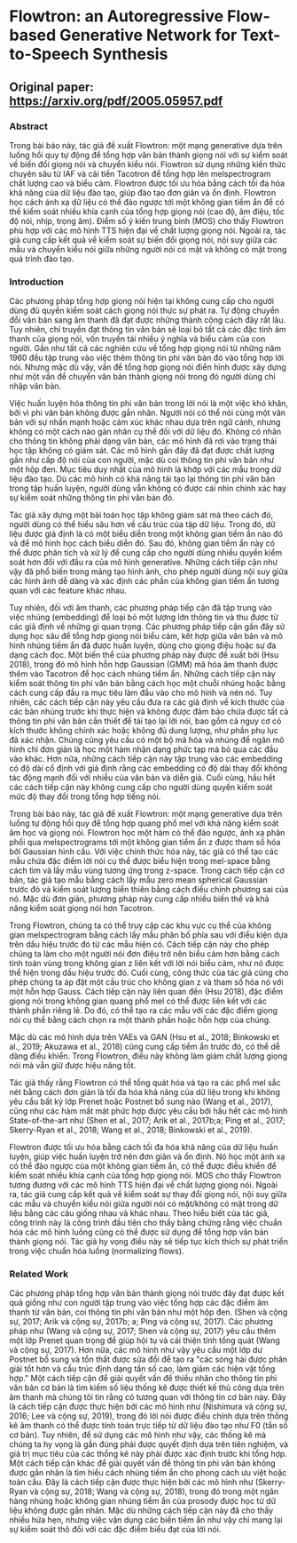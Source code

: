# Flowtron: an Autoregressive Flow-based Generative Network for Text-to-Speech Synthesis

## Original paper: https://arxiv.org/pdf/2005.05957.pdf

### Abstract

Trong bài báo này, tác giả đề xuất Flowtron: một mạng generative dựa trên luồng hồi quy tự động để tổng hợp văn bản thành giọng nói với sự kiểm soát về biến đổi giọng nói và chuyển kiểu nói. Flowtron sử dụng những kiến thức chuyên sâu từ IAF và cải tiến Tacotron để tổng hợp lên melspectrogram chất lượng cao và biểu cảm. Flowtron được tối ưu hóa bằng cách tối đa hóa khả năng của dữ liệu đào tạo, giúp đào tạo đơn giản và ổn định. Flowtron học cách ánh xạ dữ liệu có thể đảo ngược tới một không gian tiềm ẩn để có thể kiểm soát nhiều khía cạnh của tổng hợp giọng nói (cao độ, âm điệu, tốc độ nói, nhịp, trọng âm). Điểm số ý kiến trung bình (MOS) cho thấy Flowtron phù hợp với các mô hình TTS hiện đại về chất lượng giọng nói. Ngoài ra, tác giả cung cấp kết quả về kiểm soát sự biến đổi giọng nói, nội suy giữa các mẫu và chuyển kiểu nói giữa những người nói có mặt và không có mặt trong quá trình đào tạo. 

### Introduction

Các phương pháp tổng hợp giọng nói hiện tại không cung cấp cho người dùng đủ quyền kiểm soát cách giọng nói thực sự phát ra. Tự động chuyển đổi văn bản sang âm thanh đã đạt được những thành công cách đây rất lâu. Tuy nhiên, chỉ truyền đạt thông tin văn bản sẽ loại bỏ tất cả các đặc tính âm thanh của giọng nói, vốn truyền tải nhiều ý nghĩa và biểu cảm của con người. Gần như tất cả các nghiên cứu về tổng hợp giọng nói từ những năm 1960 đều tập trung vào việc thêm thông tin phi văn bản đó vào tổng hợp lời nói. Nhưng mặc dù vậy, vấn đề tổng hợp giọng nói điển hình được xây dựng như một vấn đề chuyển văn bản thành giọng nói trong đó người dùng chỉ nhập văn bản. 

Việc huấn luyện hóa thông tin phi văn bản trong lời nói là một việc khó khăn, bởi vì phi văn bản không được gắn nhãn. Người nói có thể nói cùng một văn bản với sự nhấn mạnh hoặc cảm xúc khác nhau dựa trên ngữ cảnh, nhưng không có một cách nào gán nhãn cụ thể đối với dữ liệu đó. Không có nhãn cho thông tin không phải dạng văn bản, các mô hình đã rơi vào trạng thái học tập không có giám sát. Các mô hình gần đây đã đạt được chất lượng gần như cấp độ nói của con người, mặc dù coi thông tin phi văn bản như một hộp đen. Mục tiêu duy nhất của mô hình là khớp với các mẫu trong dữ liệu đào tạo. Dù các mô hình có khả năng tái tạo lại thông tin phi văn bản trong tập huấn luyện, người dùng vẫn không có được cái nhìn chính xác hay sự kiểm soát những thông tin phi văn bản đó.

Tác giả xây dựng một bài toán học tập không giám sát mà theo cách đó, người dùng có thể hiểu sâu hơn về cấu trúc của tập dữ liệu. Trong đó, dữ liệu được giả định là có một biểu diễn trong một không gian tiềm ẩn nào đó và để mô hình học cách biểu diễn đó. Sau đó, không gian tiềm ẩn này có thể được phân tích và xử lý để cung cấp cho người dùng nhiều quyền kiểm soát hơn đối với đầu ra của mô hình generative. Những cách tiếp cận như vậy đã phổ biến trong mảng tạo hình ảnh, cho phép người dùng nội suy giữa các hình ảnh dễ dàng và xác định các phần của không gian tiềm ẩn tương quan với các feature khác nhau.

Tuy nhiên, đối với âm thanh, các phương pháp tiếp cận đã tập trung vào việc nhúng (embedding) để loại bỏ một lượng lớn thông tin và thu được từ các giả định về những gì quan trọng. Các phương pháp tiếp cận gần đây sử dụng học sâu để tổng hợp giọng nói biểu cảm, kết hợp giữa văn bản và mô hình nhúng tiềm ẩn đã được huấn luyện, dùng cho giọng điệu hoặc sự đa dạng cách đọc. Một biến thể của phương pháp này được đề xuất bởi (Hsu 2018), trong đó mô hình hỗn hợp Gaussian (GMM) mã hóa âm thanh được thêm vào Tacotron để học cách nhúng tiềm ẩn. Những cách tiếp cận này kiểm soát thông tin phi văn bản bằng cách học một chuỗi nhúng hoặc bằng cách cung cấp đầu ra mục tiêu làm đầu vào cho mô hình và nén nó. Tuy nhiên, các cách tiếp cận này yêu cầu đưa ra các giả định về kích thước của các bản nhúng trước khi thực hiện và không được đảm bảo chứa được tất cả thông tin phi văn bản cần thiết để tái tạo lại lời nói, bao gồm cả nguy cơ có kích thước không chính xác hoặc không đủ dung lượng, như phần phụ lục đã xác nhận. Chúng cũng yêu cầu có một bộ mã hóa và nhúng để ngăn mô hình chỉ đơn giản là học một hàm nhận dạng phức tạp mà bỏ qua các đầu vào khác. Hơn nữa, những cách tiếp cận này tập trung vào các embedding có độ dài cố định với giả định rằng các embedding có độ dài thay đổi không tác động mạnh đối với nhiễu của văn bản và diễn giả. Cuối cùng, hầu hết các cách tiếp cận này không cung cấp cho người dùng quyền kiểm soát mức độ thay đổi trong tổng hợp tiếng nói.

Trong bài báo này, tác giả đề xuất Flowtron: một mạng generative dựa trên luồng tự động hồi quy để tổng hợp quang phổ mel với khả năng kiểm soát âm học và giọng nói. Flowtron học một hàm có thể đảo ngược, ánh xạ phân phối qua melspectrograms tới một không gian tiềm ẩn z được tham số hóa bởi Gaussian hình cầu. Với việc chính thức hóa này, tác giả có thể tạo các mẫu chứa đặc điểm lời nói cụ thể được biểu hiện trong mel-space bằng cách tìm và lấy mẫu vùng tương ứng trong z-space. Trong cách tiếp cận cơ bản, tác giả tạo mẫu bằng cách lấy mẫu zero mean spherical Gaussian trước đó và kiểm soát lượng biến thiên bằng cách điều chỉnh phương sai của nó. Mặc dù đơn giản, phương pháp này cung cấp nhiều biến thể và khả năng kiểm soát giọng nói hơn Tacotron.

Trong Flowtron, chúng ta có thể truy cập các khu vực cụ thể của không gian melspectrogram bằng cách lấy mẫu phân bố phía sau với điều kiện dựa trên dấu hiệu trước đó từ các mẫu hiện có. Cách tiếp cận này cho phép chúng ta làm cho một người nói đơn điệu trở nên biểu cảm hơn bằng cách tính toán vùng trong không gian z liên kết với lời nói biểu cảm, như nó được thể hiện trong dấu hiệu trước đó. Cuối cùng, công thức của tác giả cũng cho phép chúng ta áp đặt một cấu trúc cho không gian z và tham số hóa nó với một hỗn hợp Gauss. Cách tiếp cận này liên quan đến (Hsu 2018), đặc điểm giọng nói trong không gian quang phổ mel có thể được liên kết với các thành phần riêng lẻ. Do đó, có thể tạo ra các mẫu với các đặc điểm giọng nói cụ thể bằng cách chọn ra một thành phần hoặc hỗn hợp của chúng. 

Mặc dù các mô hình dựa trên VAEs và GAN ​​(Hsu et al., 2018; Binkowski et al., 2019; Akuzawa et al., 2018) cũng cung cấp tiềm ẩn trước đó, có thể dễ dàng điều khiển. Trong Flowtron, điều này không làm giảm chất lượng giọng nói mà vẫn giữ được hiệu năng tốt.

Tác giả thấy rằng Flowtron có thể tổng quát hóa và tạo ra các phổ mel sắc nét bằng cách đơn giản là tối đa hóa khả năng của dữ liệu trong khi không yêu cầu bất kỳ lớp Prenet hoặc Postnet bổ sung nào (Wang et al., 2017), cũng như các hàm mất mát phức hợp được yêu cầu bởi hầu hết các mô hình State-of-the-art như (Shen et al., 2017; Arik et al., 2017b;a; Ping et al., 2017; Skerry-Ryan et al., 2018; Wang et al., 2018; Binkowski et al., 2019). 

Flowtron được tối ưu hóa bằng cách tối đa hóa khả năng của dữ liệu huấn luyện, giúp việc huấn luyện trở nên đơn giản và ổn định. Nó học một ánh xạ có thể đảo ngược của một không gian tiềm ẩn, có thể được điều khiển để kiểm soát nhiều khía cạnh của tổng hợp giọng nói. MOS cho thấy Flowtron tương đương với các mô hình TTS hiện đại về chất lượng giọng nói. Ngoài ra, tác giả cung cấp kết quả về kiểm soát sự thay đổi giọng nói, nội suy giữa các mẫu và chuyển kiểu nói giữa người nói có mặt/không có mặt trong dữ liệu bằng các câu giống nhau và khác nhau. Theo hiểu biết của tác giả, công trình này là công trình đầu tiên cho thấy bằng chứng rằng việc chuẩn hóa các mô hình luồng cũng có thể được sử dụng để tổng hợp văn bản thành giọng nói. Tác giả hy vọng điều này sẽ tiếp tục kích thích sự phát triển trong việc chuẩn hóa luồng (normalizing flows).

### Related Work

Các phương pháp tổng hợp văn bản thành giọng nói trước đây đạt được kết quả giống như con người tập trung vào việc tổng hợp các đặc điểm âm thanh từ văn bản, coi thông tin phi văn bản như một hộp đen. (Shen và cộng sự, 2017; Arik và cộng sự, 2017b; a; Ping và cộng sự, 2017). Các phương pháp như (Wang và cộng sự, 2017; Shen và cộng sự, 2017) yêu cầu thêm một lớp Prenet quan trọng để giúp hội tụ và cải thiện tính tổng quát (Wang và cộng sự, 2017). Hơn nữa, các mô hình như vậy yêu cầu một lớp dư Postnet bổ sung và tổn thất được sửa đổi để tạo ra "các sóng hài được phân giải tốt hơn và cấu trúc định dạng tần số cao, làm giảm các hiện vật tổng hợp." Một cách tiếp cận để giải quyết vấn đề thiếu nhãn cho thông tin phi văn bản cơ bản là tìm kiếm số liệu thống kê được thiết kế thủ công dựa trên âm thanh mà chúng tôi tin rằng có tương quan với thông tin cơ bản này. Đây là cách tiếp cận được thực hiện bởi các mô hình như (Nishimura và cộng sự, 2016; Lee và cộng sự, 2019), trong đó lời nói được điều chỉnh dựa trên thống kê âm thanh có thể được tính toán trực tiếp từ dữ liệu đào tạo như F0 (tần số cơ bản). Tuy nhiên, để sử dụng các mô hình như vậy, các thống kê mà chúng ta hy vọng là gần đúng phải được quyết định dựa trên tiên nghiệm, và giá trị mục tiêu của các thống kê này phải được xác định trước khi tổng hợp. Một cách tiếp cận khác để giải quyết vấn đề thông tin phi văn bản không được gắn nhãn là tìm hiểu cách nhúng tiềm ẩn cho phong cách ưu việt hoặc toàn cầu. Đây là cách tiếp cận được thực hiện bởi các mô hình như (Skerry-Ryan và cộng sự, 2018; Wang và cộng sự, 2018), trong đó trong một ngân hàng nhúng hoặc không gian nhúng tiềm ẩn của prosody được học từ dữ liệu không được gắn nhãn. Mặc dù những cách tiếp cận này đã cho thấy nhiều hứa hẹn, nhưng việc vận dụng các biến tiềm ẩn như vậy chỉ mang lại sự kiểm soát thô đối với các đặc điểm biểu đạt của lời nói.